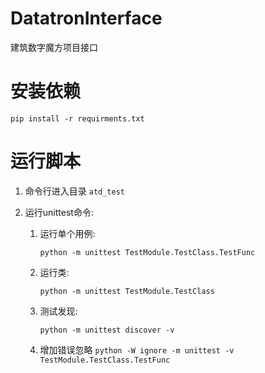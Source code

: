 # DatatronInterface
建筑数字魔方项目接口

# 安装依赖

`pip install -r requirments.txt`

# 运行脚本

1. 命令行进入目录 `atd_test`
2. 运行unittest命令:
    
    1. 运行单个用例:

        `python -m unittest TestModule.TestClass.TestFunc`
    2. 运行类:

        `python -m unittest TestModule.TestClass`
    3. 测试发现:
    
        `python -m unittest discover -v`
    
    4. 增加错误忽略
        `python -W ignore -m unittest -v TestModule.TestClass.TestFunc`